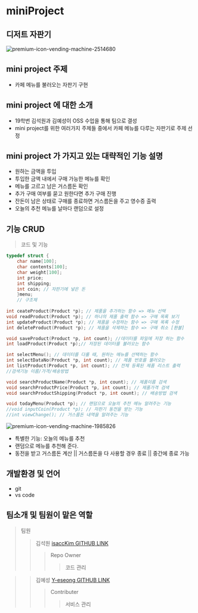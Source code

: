 # miniProject

## 디저트 자판기
![premium-icon-vending-machine-2514680](https://user-images.githubusercontent.com/98035984/165918810-62f800eb-ca40-43db-8236-f95f280207fe.png)

## mini project 주제
- 카페 메뉴를 불러오는 자판기 구현

## mini project 에 대한 소개
  - 19학번 김석원과 김예성이 OSS 수업을 통해 팀으로 결성
  - mini project를 위한 여러가지 주제들 중에서 카페 메뉴를 다루는 자판기로 주제 선정
    
  
## mini project 가 가지고 있는 대략적인 기능 설명
  - 원하는 금액을 투입
  - 투입한 금액 내에서 구매 가능한 메뉴를 확인
  - 메뉴를 고르고 남은 거스름돈 확인
  - 추가 구매 여부를 묻고 원한다면 추가 구매 진행
  - 잔돈이 남은 상태로 구매를 종료하면 거스름돈을 주고 영수증 출력
  - 오늘의 추천 메뉴를 날마다 랜덤으로 설정


## 기능 CRUD
> 코드 및 기능
```c
typedef struct {
    char name[100];
    char contents[100];
    char weight[100];
    int price;
    int shipping;
    int coin; // 자판기에 넣은 돈
    }menu;
    // 구조체 
    
int ceateProduct(Product *p); // 제품을 추가하는 함수 => 메뉴 선택
void readProduct(Product *p); // 하나의 제품 출력 함수 => 구매 목록 보기
int updateProduct(Product *p); // 제품을 수정하는 함수 => 구매 목록 수정 
int deleteProduct(Product *p); // 제품을 삭제하는 함수 => 구매 취소 [환불]

void saveProduct(Product *p, int count); //데이터를 파일에 저장 하는 함수
int loadProduct(Product *p);// 저장된 데이터를 불러오는 함수

int selectMenu(); // 데이터를 다룰 때, 원하는 메뉴를 선택하는 함수
int selectDataNo(Product *p, int count); // 제품 번호를 불러오는 
int listProduct(Product *p, int count); // 전체 등록된 제품 리스트 출력
//검색기능 이름/가격/배송방법

void searchProductName(Product *p, int count); // 제품이름 검색
void searchProductPrice(Product *p, int count); // 제품가격 검색 
void searchProductShipping(Product *p, int count); // 배송방법 검색

void todayMenu(Product *p); // 랜덤으로 오늘의 추천 메뉴 알려주는 기능
//void inputCoin(Product *p); // 자판기 동전을 받는 기능
//int viewChange(); // 거스름돈 내역을 알려주는 기능

```
![premium-icon-vending-machine-1985826](https://user-images.githubusercontent.com/98035984/165920199-24430d88-7bdc-4ac3-a41b-579566b9015c.png)
  - 특별한 기능: 오늘의 메뉴를 추천 
  - 랜덤으로 메뉴를 추천해 준다.
  - 동전을 받고 거스름돈 계산 || 거스름돈을 다 사용할 경우 종료 || 중간에 종료 가능 
  
## 개발환경 및 언어
  - git 
  - vs code

##  팀소개 및 팀원이 맡은 역할
>팀원
 >> 김석원 [isaccKim GITHUB LINK](https://github.com/isaccKim)
  >>> Repo Owner
   >>>> 코드 관리

>> 김예성 [Y-eseong GITHUB LINK](https://github.com/Y-eseong)
 >>> Contributer
  >>>> 서비스 관리



